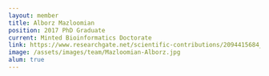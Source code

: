 ```yaml
---
layout: member
title: Alborz Mazloomian
position: 2017 PhD Graduate
current: Minted Bioinformatics Doctorate
link: https://www.researchgate.net/scientific-contributions/2094415684_Alborz_Mazloomian
image: /assets/images/team/Mazloomian-Alborz.jpg
alum: true
---
```

